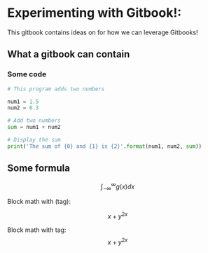 # Experimenting with Gitbook!:  

This gitbook contains ideas on for how we can leverage Gitbooks!

## What a gitbook can contain

### Some code

```python
# This program adds two numbers

num1 = 1.5
num2 = 6.3

# Add two numbers
sum = num1 + num2

# Display the sum
print('The sum of {0} and {1} is {2}'.format(num1, num2, sum))
```

## Some formula

$$
\int_{-\infty}^\infty g(x) dx
$$

Block math with (tag):

$$
\tag{a.1} x+y^{2x}
$$

Block math with tag:
$$
\tag{a.2} x+y^{2x}
$$

